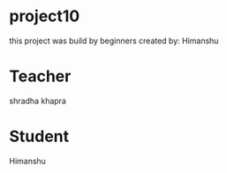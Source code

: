 # project10

this project was build by beginners
created by:
           Himanshu

# Teacher
shradha khapra

# Student
Himanshu
